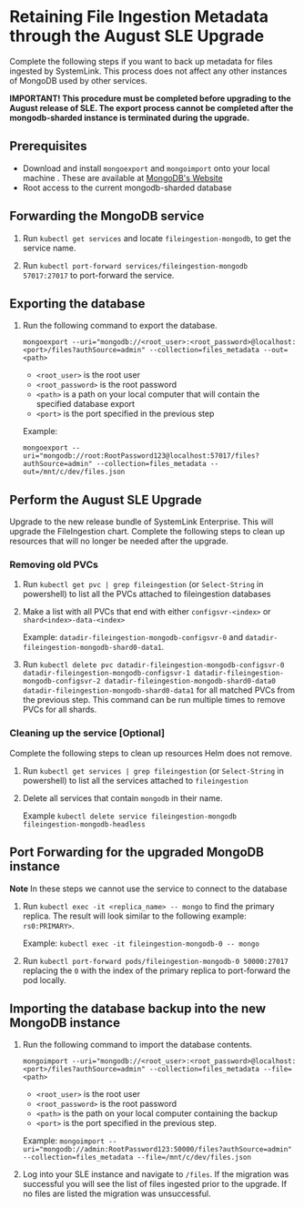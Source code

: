 # Retaining File Ingestion Metadata through the August SLE Upgrade

Complete the following steps if you want to back up metadata for files ingested
by SystemLink. This process does not affect any other instances of MongoDB used
by other services.

**IMPORTANT! This procedure must be completed before upgrading to the August
release of SLE. The export process cannot be completed after the mongodb-sharded
instance is terminated during the upgrade.**

## Prerequisites

- Download and install `mongoexport` and `mongoimport` onto your local machine .
  These are available at
  [MongoDB's Website](https://www.mongodb.com/try/download/database-tools)
- Root access to the current mongodb-sharded database

## Forwarding the MongoDB service

1. Run `kubectl get services` and locate `fileingestion-mongodb`, to get the
   service name.

1. Run `kubectl port-forward services/fileingestion-mongodb 57017:27017` to
   port-forward the service.

## Exporting the database

1. Run the following command to export the database.

   `mongoexport --uri="mongodb://<root_user>:<root_password>@localhost:<port>/files?authSource=admin" --collection=files_metadata --out=<path>`

   - `<root_user>` is the root user
   - `<root_password>` is the root password
   - `<path>` is a path on your local computer that will contain the specified
     database export
   - `<port>` is the port specified in the previous step

   Example:

   `mongoexport --uri="mongodb://root:RootPassword123@localhost:57017/files?authSource=admin" --collection=files_metadata --out=/mnt/c/dev/files.json`

## Perform the August SLE Upgrade

Upgrade to the new release bundle of SystemLink Enterprise. This will upgrade
the FileIngestion chart. Complete the following steps to clean up resources that
will no longer be needed after the upgrade.

### Removing old PVCs

1. Run `kubectl get pvc | grep fileingestion` (or `Select-String` in powershell)
   to list all the PVCs attached to fileingestion databases
1. Make a list with all PVCs that end with either `configsvr-<index>` or
   `shard<index>-data-<index>`

   Example: `datadir-fileingestion-mongodb-configsvr-0` and
   `datadir-fileingestion-mongodb-shard0-data1`.

1. Run
   `kubectl delete pvc datadir-fileingestion-mongodb-configsvr-0 datadir-fileingestion-mongodb-configsvr-1 datadir-fileingestion-mongodb-configsvr-2 datadir-fileingestion-mongodb-shard0-data0 datadir-fileingestion-mongodb-shard0-data1`
   for all matched PVCs from the previous step. This command can be run multiple
   times to remove PVCs for all shards.

### Cleaning up the service [Optional]

Complete the following steps to clean up resources Helm does not remove.

1. Run `kubectl get services | grep fileingestion` (or `Select-String` in
   powershell) to list all the services attached to `fileingestion`
1. Delete all services that contain `mongodb` in their name.

   Example
   `kubectl delete service fileingestion-mongodb fileingestion-mongodb-headless`

## Port Forwarding for the upgraded MongoDB instance

**Note** In these steps we cannot use the service to connect to the database

1. Run `kubectl exec -it <replica_name> -- mongo` to find the primary replica.
   The result will look similar to the following example: `rs0:PRIMARY>`.

   Example: `kubectl exec -it fileingestion-mongodb-0 -- mongo`

1. Run `kubectl port-forward pods/fileingestion-mongodb-0 50000:27017` replacing
   the `0` with the index of the primary replica to port-forward the pod
   locally.

## Importing the database backup into the new MongoDB instance

1. Run the following command to import the database contents.

   `mongoimport --uri="mongodb://<root_user>:<root_password>@localhost:<port>/files?authSource=admin" --collection=files_metadata --file=<path>`

   - `<root_user>` is the root user
   - `<root_password>` is the root password
   - `<path>` is the path on your local computer containing the backup
   - `<port>` is the port specified in the previous step.

   Example:
   `mongoimport --uri="mongodb://admin:RootPassword123:50000/files?authSource=admin" --collection=files_metadata --file=/mnt/c/dev/files.json`

1. Log into your SLE instance and navigate to `/files`. If the migration was
   successful you will see the list of files ingested prior to the upgrade. If
   no files are listed the migration was unsuccessful.
